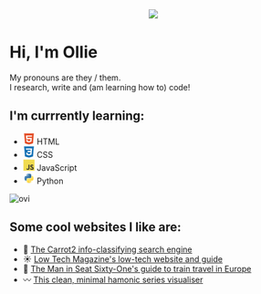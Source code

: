 <div id="header" align="center">
  <img src="https://media.giphy.com/media/v1.Y2lkPTc5MGI3NjExb3ZqYTA4M3JuemV5engzb3gwZXd1MG9haGNkamNnNnhzeGY3NDdpeCZlcD12MV9pbnRlcm5hbF9naWZfYnlfaWQmY3Q9Zw/26xBwmgBDUs9G2uFG/giphy.gif" width="100"/>
</div>

# Hi, I'm Ollie
My pronouns are they / them. <br>
I research, write and (am learning how to) code!
## I'm currrently learning:
- <img height=20px src="https://github.com/devicons/devicon/blob/master/icons/html5/html5-plain.svg"> HTML
- <img height=20px src="https://github.com/devicons/devicon/blob/master/icons/css3/css3-plain.svg"> CSS
- <img height=20px src="https://github.com/devicons/devicon/blob/master/icons/javascript/javascript-original.svg"> JavaScript
- <img height=20px src="https://github.com/devicons/devicon/blob/master/icons/python/python-original.svg"> Python
<img src="https://github-readme-stats.vercel.app/api/top-langs?username=zz-hh-aa&show_icons=true&locale=en&layout=compact&theme=chartreuse-dark" alt="ovi">

## Some cool websites I like are:
- 🥕 [The Carrot2 info-classifying search engine](https://search.carrot2.org/#/search/web)
- ☀️ [Low Tech Magazine's low-tech website and guide](https://solar.lowtechmagazine.com/2018/09/how-to-build-a-low-tech-website/)
- 🚅 [The Man in Seat Sixty-One's guide to train travel in Europe](https://www.seat61.com/)
- 〰️ [This clean, minimal hamonic series visualiser](https://alexanderchen.github.io/harmonics/)
